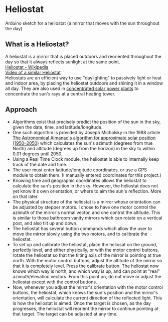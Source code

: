 # Heliostat
Arduino sketch for a heliostat (a mirror that moves with the sun throughout the day)

## What is a Heliostat?
A heliostat is a mirror that is placed outdoors and reoriented throughout the day so that it always reflects sunlight at the same point.  
[Heliostat - Wikipedia](https://en.wikipedia.org/wiki/Heliostat)  
[Video of a similar Heliostat](https://www.youtube.com/watch?v=khykXoAcDw4)  
Heliostats are an efficient way to use "daylighting" to passively light or heat and indoor area, by placing the heliostat outdoors and shining it in a window all day. They are also used in [concentrated solar power plants](https://en.wikipedia.org/wiki/Concentrated_solar_power_plant) to concentrate the sun's rays at a central heating tower.

## Approach
- Algorithms exist that precisely predict the position of the sun in the sky, given the date, time, and latitude/longitude.
- One such algorithm is provided by Joseph Michalsky in the 1988 article [The Astronomical Almanac's algorithm for approximate solar position (1950–2050)](https://www.researchgate.net/publication/222131147_The_Astronomical_Almanac's_algorithm_for_approximate_solar_position_1950-2050) which calculates the sun's azimuth (degrees from true North) and altitude (degrees up from the horizon) in the sky to within 0.01 degrees until 2050.
- Using a Real Time Clock module, the heliostat is able to internally keep track of the date and time. 
- The user must enter latitude/longitude coordinates, or use a GPS module to obtain them. (I manually entered coordinates for this project.)
- Knowing time and geographic coordinates allows the heliostat to calculate the sun's position in the sky. However, the heliostat does not yet know it's own orientation, or where to aim the sun's reflection. More on that later.
- The physical structure of the heliostat is a mirror whose orientation can be adjusted by stepper motors. I chose to have one motor control the azimuth of the mirror's normal vector, and one control the altitude. This is similar to those bathroom vanity mirrors which can rotate on a vertical post, and also tilt up and down.
- The heliostat has several button commands which allow the user to move the mirror slowly using the two motors, and to calibrate the heliostat.
- To set up and calibrate the heliostat, place the heliosat on the ground, perfectly level, and either physically, or with the motor control buttons, rotate the heliostat so that the tilting axis of the mirror is pointing at true north. With the motor control buttons, adjust the altitude of the mirror so that it is completely level. Press the calibrate button. The heliostat now knows which way is north, and which way is up, and can point at "real" azimuth/elevation vectors. From this point on, do not move or adjust the heliostat except with the control buttons.
- Now, whenever you adjust the mirror's orientation with the motor control buttons, the heliostat, which knows the sun's position and the mirror's orientation, will calculate the current direction of the reflected light. This is how the heliostat is aimed. Once the target is chosen, as the day progresses, the heliostat will reorient the mirror to continue pointing at that target. The target can be adjusted at any time.